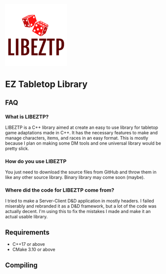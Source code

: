 ![](logo.png)
# EZ Tabletop Library
## FAQ
### What is LIBEZTP?
LIBEZTP is a C++ library aimed at create an easy to use library for tabletop game adaptations made in C++.
It has the necessary features to make and manage characters, items, and races in an easy format.
This is mostly because I plan on making some DM tools and one universal library would be pretty slick.

### How do you use LIBEZTP 
You just need to download the source files from GitHub and throw them in like any other source library.
Binary library may come soon (maybe).

### Where did the code for LIBEZTP come from?
I tried to make a Server-Client D&D application in mostly headers.
I failed miserably and rebranded it as a D&D framework, but a lot of the code was actually decent.
I'm using this to fix the mistakes I made and make it an actual usable library.

## Requirements
 * C++17 or above
 * CMake 3.10 or above 

## Compiling